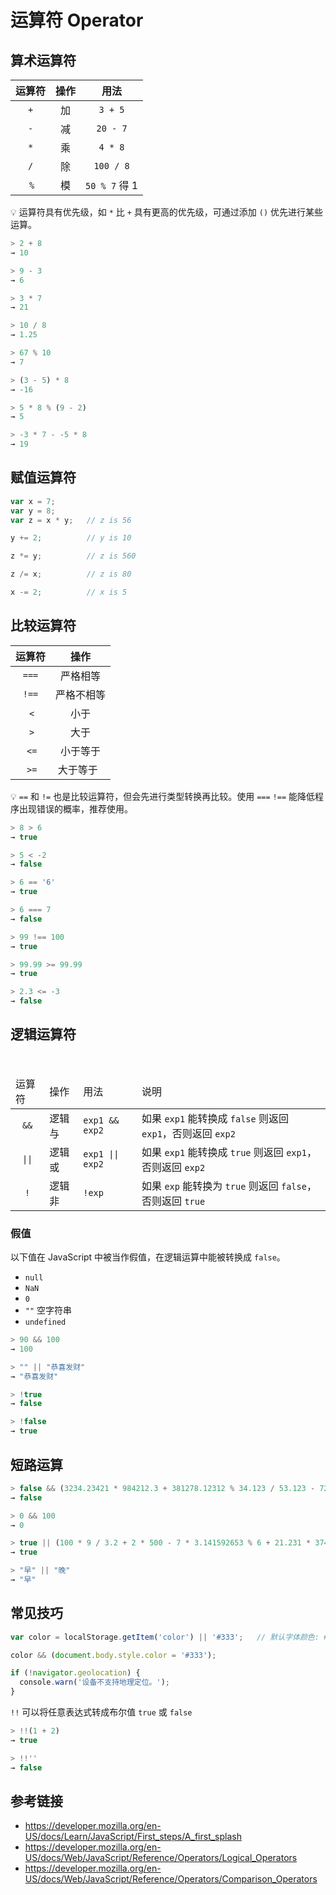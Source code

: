 # 运算符 Operator

## 算术运算符

| 运算符 | 操作 |     用法      |
|:-----:|:---:|:-------------:| 
|  `+`  | 加  | `3 + 5`       |
|  `-`  | 减  | `20 - 7`      |
|  `*`  | 乘  | `4 * 8`       |
|  `/`  | 除  | `100 / 8`     |
|  `%`  | 模  | `50 % 7` 得 1 |

💡 运算符具有优先级，如 `*` 比 `+` 具有更高的优先级，可通过添加 `()` 优先进行某些运算。
```javascript
> 2 + 8
→ 10

> 9 - 3
→ 6

> 3 * 7
→ 21

> 10 / 8
→ 1.25

> 67 % 10
→ 7

> (3 - 5) * 8
→ -16

> 5 * 8 % (9 - 2)
→ 5

> -3 * 7 - -5 * 8
→ 19
```

## 赋值运算符
```javascript
var x = 7;
var y = 8;
var z = x * y;   // z is 56

y += 2;          // y is 10

z *= y;          // z is 560

z /= x;          // z is 80

x -= 2;          // x is 5
```

## 比较运算符
| 运算符 | 操作      |
|:-----:|:--------:|
| `===` | 严格相等   |
| `!==` | 严格不相等 |
|  `<`  | 小于      |
|  `>`  | 大于      |
|  `<=` | 小于等于   |
|  `>=` | 大于等于   |

💡 `==` 和 `!=` 也是比较运算符，但会先进行类型转换再比较。使用 `===` `!==` 能降低程序出现错误的概率，推荐使用。

```javascript
> 8 > 6
→ true

> 5 < -2
→ false

> 6 == '6'
→ true

> 6 === 7
→ false

> 99 !== 100
→ true

> 99.99 >= 99.99
→ true

> 2.3 <= -3
→ false
```

## 逻辑运算符
<table>
  <thead>
    <tr>
      <td>运算符</td>
      <td>操作</td>
      <td>用法</td>
      <td>说明</td>
    </tr>
  </thead>
  <tbody>
    <tr>
      <td align="center"><code>&&</code></td>
      <td>逻辑与</td>
      <td><code>exp1 && exp2</code></td>
      <td>如果 <code>exp1</code> 能转换成 <code>false</code> 则返回 <code>exp1</code>，否则返回 <code>exp2</code></td>
    </tr>
    <tr>
      <td align="center"><code>||</code></td>
      <td>逻辑或</td>
      <td><code>exp1 || exp2</code></td>
      <td>如果 <code>exp1</code> 能转换成 <code>true</code> 则返回 <code>exp1</code>，否则返回 <code>exp2</code> </td>
    </tr>
    <tr>
      <td align="center"><code>!</code></td>
      <td>逻辑非</td>
      <td><code>!exp</code></td>
      <td>如果 <code>exp</code> 能转换为 <code>true</code> 则返回 <code>false</code>，否则返回 <code>true</code></td>
    </tr>
  </tbody>
</table>

### 假值
以下值在 JavaScript 中被当作假值，在逻辑运算中能被转换成 `false`。
* `null`
* `NaN`
* `0`
* `""` 空字符串
* `undefined`

```javascript
> 90 && 100
→ 100

> "" || "恭喜发财"
→ "恭喜发财"

> !true
→ false

> !false
→ true
```

## 短路运算
```javascript
> false && (3234.23421 * 984212.3 + 381278.12312 % 34.123 / 53.123 - 724.123 / 3124.2321)
→ false

> 0 && 100
→ 0

> true || (100 * 9 / 3.2 + 2 * 500 - 7 * 3.141592653 % 6 + 21.231 * 3742.123 / 234.12318)
→ true

> "早" || "晚"
→ "早"
```

## 常见技巧
```javascript
var color = localStorage.getItem('color') || '#333';   // 默认字体颜色: #333

color && (document.body.style.color = '#333');

if (!navigator.geolocation) {
  console.warn('设备不支持地理定位。');
}
```
`!!` 可以将任意表达式转成布尔值 `true` 或 `false`
```javascript
> !!(1 + 2)
→ true

> !!''
→ false
```

## 参考链接
* https://developer.mozilla.org/en-US/docs/Learn/JavaScript/First_steps/A_first_splash
* https://developer.mozilla.org/en-US/docs/Web/JavaScript/Reference/Operators/Logical_Operators
* https://developer.mozilla.org/en-US/docs/Web/JavaScript/Reference/Operators/Comparison_Operators
